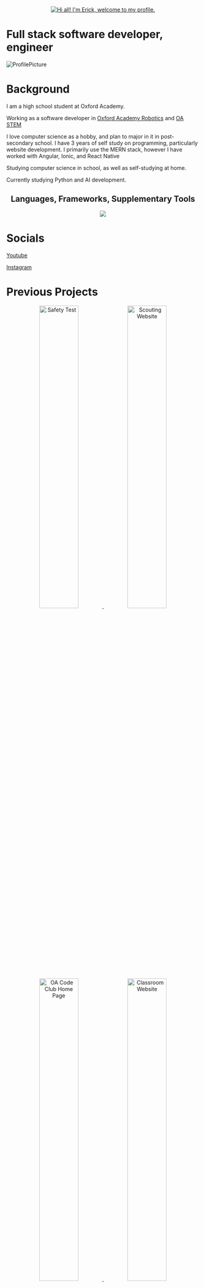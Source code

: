 <div align="center">
  <a href="https://github.com/enVId-tech" width="100%">
    <img align="center" src="https://readme-typing-svg.demolab.com?font=Inconsolata&duration=1500&pause=1500&color=00E1F7&random=false&width=435&lines=Hi+all!+I'm+Erick%2C+welcome+to+my+profile." alt="Hi all! I'm Erick, welcome to my profile." />
  </a>
</div>

<h1>Full stack software developer, engineer</h1>

![ProfilePicture](https://github.com/enVId-tech/enVId-tech/assets/92957880/a183d5b4-7a22-4f3b-8089-dd09388d6d44)

# Background

I am a high school student at Oxford Academy.

Working as a software developer in [Oxford Academy Robotics](https://frc4079.org/) and [OA STEM](https://github.com/OASTEM)

I love computer science as a hobby, and plan to major in it in post-secondary school.
I have 3 years of self study on programming, particularly website development.
I primarily use the MERN stack, however I have worked with Angular, Ionic, and React Native

Studying computer science in school, as well as self-studying at home.

Currently studying Python and AI development.

<h2 align="center">
  <strong>Languages, Frameworks, Supplementary Tools</strong>
</h2>
<p align="center">
  <a href="https://skillicons.dev" align="center">
    <img align="center" src="https://skillicons.dev/icons?i=bash,cpp,cs,css,discord,express,firebase,flask,git,github,html,java,js,ts,lua,mongodb,nextjs,pr,py,pytorch,react,replit,sass,stackoverflow,tensorflow,unity,vscode" />
  </a>
</p>

# Socials
[Youtube](https://www.youtube.com/@enVIdGaming)

[Instagram](https://www.instagram.com/envidtech/)

# Previous Projects
<div align="center">
  <span align="center">
    <a href="https://github.com/enVId-tech/Safety-Test" target="_blank">
      <img src="https://readme-lang-ef1nz8ms4-envid-tech.vercel.app/api/pin/?username=enVId-tech&repo=Safety-Test" width="45%" alt="Safety Test"/>
    </a>
    <a href="https://github.com/enVId-tech/Scouting-Website" target="_blank">
      <img src="https://readme-lang-ef1nz8ms4-envid-tech.vercel.app/api/pin/?username=enVId-tech&repo=Scouting-Website" width="45%" alt="Scouting Website"/>
    </a>
  </span>
  <span align="center">
    <a href="https://github.com/enVId-tech/OA-Code-Club-Homepage" target="_blank">
      <img src="https://readme-lang-ef1nz8ms4-envid-tech.vercel.app/api/pin/?username=enVId-tech&repo=OA-Code-Club-Homepage" width="45%" alt="OA Code Club Home Page"/>
    </a>
    <a href="https://github.com/enVId-tech/Classroom-Website" target="_blank">
      <img src="https://readme-lang-ef1nz8ms4-envid-tech.vercel.app/api/pin/?username=enVId-tech&repo=Classroom-Website" width="45%" alt="Classroom Website"/>
    </a>
  </span>
  <span align="center">
    <a href="https://github.com/enVId-tech/Schedules" target="_blank">
      <img src="https://readme-lang-ef1nz8ms4-envid-tech.vercel.app/api/pin/?username=enVId-tech&repo=Schedules" width="45%" alt="School Schedules Website"/>
    </a>
    <a href="https://github.com/enVId-tech/OA-Website" target="_blank">
      <img src="https://readme-lang-ef1nz8ms4-envid-tech.vercel.app/api/pin/?username=enVId-tech&repo=OA-Website" width="45%" alt="Oxford Academy Website"/>
    </a>
  </span>
  <a href="https://github.com/enVId-tech/MecanumDriveArduino" target="_blank">
    <img src="https://readme-lang-ef1nz8ms4-envid-tech.vercel.app/api/pin/?username=enVId-tech&repo=MecanumDriveArduino" width="45%" alt="Arduino Mechanum Drive Design"/>
  </a>
</div>

# Current Projects
<div align="center">
  <a href="https://github.com/enVId-tech/Voice-Recognition-AI" target="_blank">
    <img src="https://readme-lang-ef1nz8ms4-envid-tech.vercel.app/api/pin/?username=enVId-tech&repo=Voice-Recognition-AI" width="49%" alt="AI Voice to Text Translator"/>
  </a>
</div>

# Languages Used
[![Top Langs](https://readme-lang-ef1nz8ms4-envid-tech.vercel.app/api/top-langs/?username=enVId-tech&layout=donut-vertical&langs_count=32&exclude_repo=ReadmeLang)](https://github.com/enVId-tech/enVId-tech)

# Amount of time spent on languages
[![Wakatime stats](https://github-readme-stats.vercel.app/api/wakatime?username=enVId_Tech)](https://github.com/enVId-tech/enVId-tech)
